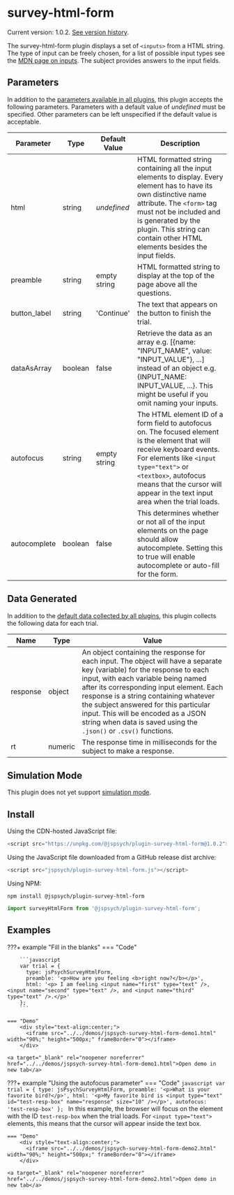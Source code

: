# survey-html-form

Current version: 1.0.2. [See version history](https://github.com/jspsych/jsPsych/blob/main/packages/plugin-survey-html-form/CHANGELOG.md).

The survey-html-form plugin displays a set of `<inputs>` from a HTML string. The type of input can be freely chosen, for a list of possible input types see the [MDN page on inputs](https://developer.mozilla.org/en-US/docs/Web/HTML/Element/input). The subject provides answers to the input fields.

## Parameters

In addition to the [parameters available in all plugins](../overview/plugins.md#parameters-available-in-all-plugins), this plugin accepts the following parameters. Parameters with a default value of *undefined* must be specified. Other parameters can be left unspecified if the default value is acceptable.

Parameter | Type | Default Value | Description
----------|------|---------------|------------
html | string | *undefined* | HTML formatted string containing all the input elements to display. Every element has to have its own distinctive name attribute. The `<form>` tag must not be included and is generated by the plugin. This string can contain other HTML elements besides the input fields.
preamble | string | empty string | HTML formatted string to display at the top of the page above all the questions.
button_label | string |  'Continue' | The text that appears on the button to finish the trial.
dataAsArray | boolean |  false | Retrieve the data as an array e.g. [{name: "INPUT_NAME", value: "INPUT_VALUE"}, ...] instead of an object e.g. {INPUT_NAME: INPUT_VALUE, ...}. This might be useful if you omit naming your inputs.
autofocus | string | empty string | The HTML element ID of a form field to autofocus on. The focused element is the element that will receive keyboard events. For elements like `<input type="text">` or `<textbox>`, autofocus means that the cursor will appear in the text input area when the trial loads.
autocomplete | boolean | false | This determines whether or not all of the input elements on the page should allow autocomplete. Setting this to true will enable autocomplete or auto-fill for the form.

## Data Generated

In addition to the [default data collected by all plugins](../overview/plugins.md#data-collected-by-all-plugins), this plugin collects the following data for each trial.

Name | Type | Value
-----|------|------
response | object | An object containing the response for each input. The object will have a separate key (variable) for the response to each input, with each variable being named after its corresponding input element. Each response is a string containing whatever the subject answered for this particular input. This will be encoded as a JSON string when data is saved using the `.json()` or `.csv()` functions. |
rt | numeric | The response time in milliseconds for the subject to make a response. |

## Simulation Mode

This plugin does not yet support [simulation mode](../overview/simulation.md).

## Install

Using the CDN-hosted JavaScript file:

```js
<script src="https://unpkg.com/@jspsych/plugin-survey-html-form@1.0.2"></script>
```

Using the JavaScript file downloaded from a GitHub release dist archive:

```js
<script src="jspsych/plugin-survey-html-form.js"></script>
```

Using NPM:

```
npm install @jspsych/plugin-survey-html-form
```
```js
import surveyHtmlForm from '@jspsych/plugin-survey-html-form';
```

## Examples

???+ example "Fill in the blanks"
    === "Code"

        ```javascript
        var trial = {
          type: jsPsychSurveyHtmlForm,
          preamble: '<p>How are you feeling <b>right now?</b></p>',
          html: '<p> I am feeling <input name="first" type="text" />, <input name="second" type="text" />, and <input name="third" type="text" />.</p>'
        };
        ```

    === "Demo"
        <div style="text-align:center;">
          <iframe src="../../demos/jspsych-survey-html-form-demo1.html" width="90%;" height="500px;" frameBorder="0"></iframe>
        </div>

    <a target="_blank" rel="noopener noreferrer" href="../../demos/jspsych-survey-html-form-demo1.html">Open demo in new tab</a>

???+ example "Using the autofocus parameter"
    === "Code"
        ```javascript
        var trial = {
          type: jsPsychSurveyHtmlForm,
          preamble: '<p>What is your favorite bird?</p>',
          html: '<p>My favorite bird is <input type="text" id="test-resp-box" name="response" size="10" /></p>',
          autofocus: 'test-resp-box'
        };
        ```
        In this example, the browser will focus on the element with the ID `test-resp-box` when the trial loads. For `<input type="text">` elements, this means that the cursor will appear inside the text box.

    === "Demo"
        <div style="text-align:center;">
          <iframe src="../../demos/jspsych-survey-html-form-demo2.html" width="90%;" height="500px;" frameBorder="0"></iframe>
        </div>

    <a target="_blank" rel="noopener noreferrer" href="../../demos/jspsych-survey-html-form-demo2.html">Open demo in new tab</a>
